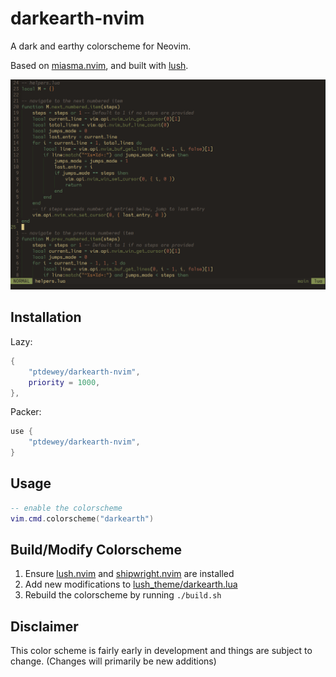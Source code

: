 # darkearth-nvim
A dark and earthy colorscheme for Neovim.

Based on [miasma.nvim](https://github.com/xero/miasma.nvim), and built with [lush](https://github.com/rktjmp/lush.nvim).

![](assets/screenshot-0.png)

## Installation

Lazy:
```lua
{
    "ptdewey/darkearth-nvim",
    priority = 1000,
},
```

Packer:
```lua
use {
    "ptdewey/darkearth-nvim",
}
```

## Usage
```lua
-- enable the colorscheme
vim.cmd.colorscheme("darkearth")
```

## Build/Modify Colorscheme
1. Ensure [lush.nvim](https://github.com/rktjmp/lush.nvim) and [shipwright.nvim](https://github.com/rktjmp/shipwright.nvim) are installed
2. Add new modifications to [lush_theme/darkearth.lua](lush_theme/darkearth.lua)
3. Rebuild the colorscheme by running `./build.sh`

## Disclaimer
This color scheme is fairly early in development and things are subject to change. (Changes will primarily be new additions)
